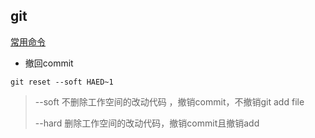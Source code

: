 ## git

[常用命令](https://www.ruanyifeng.com/blog/2015/12/git-cheat-sheet.html)

* 撤回commit

```
git reset --soft HAED~1
```

> --soft
> 不删除工作空间的改动代码 ，撤销commit，不撤销git add file
>
> --hard
> 删除工作空间的改动代码，撤销commit且撤销add

